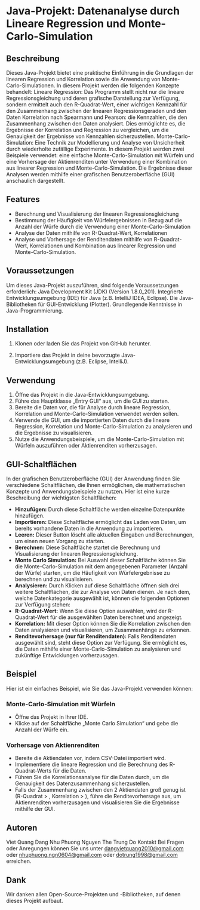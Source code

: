 # Java-Projekt: Datenanalyse durch Lineare Regression und Monte-Carlo-Simulation

## Beschreibung
Dieses Java-Projekt bietet eine praktische Einführung in die Grundlagen der linearen Regression und Korrelation sowie die Anwendung von Monte-Carlo-Simulationen. In diesem Projekt werden die folgenden Konzepte behandelt:
Lineare Regression: Das Programm stellt nicht nur die lineare Regressionsgleichung und deren grafische Darstellung zur Verfügung, sondern ermittelt auch den R-Quadrat-Wert, einer wichtigen Kennzahl für den Zusammenhang zwischen der linearen Regressionsgeraden und den Daten 
Korrelation nach Spearmann und Pearson: die Kennzahlen, die den Zusammenhang zwischen den Daten analysiert. Dies ermöglichte es, die Ergebnisse der Korrelation und Regression zu vergleichen, um die Genauigkeit der Ergebnisse von Kennzahlen sicherzustellen. 
Monte-Carlo-Simulation: Eine Technik zur Modellierung und Analyse von Unsicherheit durch wiederholte zufällige Experimente. In diesem Projekt werden zwei Beispiele verwendet: eine einfache Monte-Carlo-Simulation mit Würfeln und eine Vorhersage der Aktienrenditen unter Verwendung einer Kombination aus linearer Regression und Monte-Carlo-Simulation.
Die Ergebnisse dieser Analysen werden mithilfe einer grafischen Benutzeroberfläche (GUI) anschaulich dargestellt.

## Features
-	Berechnung und Visualisierung der linearen Regressionsgleichung
-	Bestimmung der Häufigkeit von Würfelergebnissen in Bezug auf die Anzahl der Würfe durch die Verwendung einer Monte-Carlo-Simulation
-	Analyse der Daten mithilfe von R-Quadrat-Wert, Korrelationen
-	Analyse und Vorhersage der Renditendaten mithilfe von R-Quadrat-Wert, Korrelationen und Kombination aus linearer Regression und Monte-Carlo-Simulation.

## Voraussetzungen
Um dieses Java-Projekt auszuführen, sind folgende Voraussetzungen erforderlich:
Java Development Kit (JDK) (Version 1.8.0_201).
Integrierte Entwicklungsumgebung (IDE) für Java (z.B. IntelliJ IDEA, Eclipse).
Die Java-Bibliotheken für GUI-Entwicklung (Plotter).
Grundlegende Kenntnisse in Java-Programmierung.

## Installation
1.	Klonen oder laden Sie das Projekt von GitHub herunter.

2.	Importiere das Projekt in deine bevorzugte Java-Entwicklungsumgebung (z.B. Eclipse, IntelliJ).

## Verwendung
1.	Öffne das Projekt in die Java-Entwicklungsumgebung.
2.	Führe das Hauptklasse „Entry GUI“ aus, um die GUI zu starten.
3.	Bereite die Daten vor, die für Analyse durch lineare Regression, Korrelation und Monte-Carlo-Simulation verwendet werden sollen.
4.	Verwende die GUI, um die importierten Daten durch die lineare Regression, Korrelation und Monte-Carlo-Simulation zu analysieren und die Ergebnisse zu visualisieren.
5.	Nutze die Anwendungsbeispiele, um die Monte-Carlo-Simulation mit Würfeln auszuführen oder Aktienrenditen vorherzusagen.

## GUI-Schaltflächen
In der grafischen Benutzeroberfläche (GUI) der Anwendung finden Sie verschiedene Schaltflächen, die Ihnen ermöglichen, die mathematischen Konzepte und Anwendungsbeispiele zu nutzen. Hier ist eine kurze Beschreibung der wichtigsten Schaltflächen:
-	**Hinzufügen:**  Durch diese Schaltfläche werden einzelne Datenpunkte hinzufügen.
-	**Importieren:** Diese Schaltfläche ermöglicht das Laden von Daten, um bereits vorhandene Daten in die Anwendung zu importieren.
-	**Leeren:** Dieser Button löscht alle aktuellen Eingaben und Berechnungen, um einen neuen Vorgang zu starten.
-	**Berechnen:** Diese Schaltfläche startet die Berechnung und Visualisierung der linearen Regressionsgleichung. 
-	**Monte Carlo Simulation:** Bei Auswahl dieser Schaltfläche können Sie die Monte-Carlo-Simulation mit dem angegebenen Parameter (Anzahl der Würfe) starten, um die Häufigkeit von Würfelergebnisse zu berechnen und zu visualisieren.
-	**Analysieren:** Durch Klicken auf diese Schaltfläche öffnen sich drei weitere Schaltflächen, die zur Analyse von Daten dienen. Je nach dem, welche Datenkategorie ausgewählt ist, können die folgenden Optionen zur Verfügung stehen:
-	**R-Quadrat-Wert:** Wenn Sie diese Option auswählen, wird der R-Quadrat-Wert für die ausgewählten Daten berechnet und angezeigt.
-	**Korrelation:** Mit dieser Option können Sie die Korrelation zwischen den Daten analysieren und visualisieren, um Zusammenhänge zu erkennen.
-	**Renditevorhersage (nur für Renditendaten):** Falls Renditendaten ausgewählt sind, steht diese Option zur Verfügung. Sie ermöglicht es, die Daten mithilfe einer Monte-Carlo-Simulation zu analysieren und zukünftige Entwicklungen vorherzusagen.

## Beispiel
Hier ist ein einfaches Beispiel, wie Sie das Java-Projekt verwenden können:
### Monte-Carlo-Simulation mit Würfeln
-	Öffne das Projekt in Ihrer IDE.
-	Klicke auf der Schaltfläche „Monte Carlo Simulation“ und gebe die Anzahl der Würfe ein.
### Vorhersage von Aktienrenditen
-	Bereite die Aktiendaten vor, indem CSV-Datei importiert wird.
-	Implementiere die lineare Regression und die Berechnung des R-Quadrat-Werts für die Daten.
-	Führen Sie die Korrelationsanalyse für die Daten durch, um die Genauigkeit des Datenzusammenhang sicherzustellen.
-	Falls der Zusammenhang zwischen den 2 Aktiendaten groß genug ist (R-Quadrat > , Korrelation > ), führe die Renditevorhersage aus, um Aktienrenditen vorherzusagen und visualisieren Sie die Ergebnisse mithilfe der GUI.
  
## Autoren
Viet Quang Dang
Nhu Phuong Nguyen
The Trung Do
Kontakt
Bei Fragen oder Anregungen können Sie uns unter dangvietquang2010@gmail.com oder nhuphuong.ngn0604@gmail.com oder dotrung1998@gmail.com erreichen.

## Dank
Wir danken allen Open-Source-Projekten und -Bibliotheken, auf denen dieses Projekt aufbaut.
